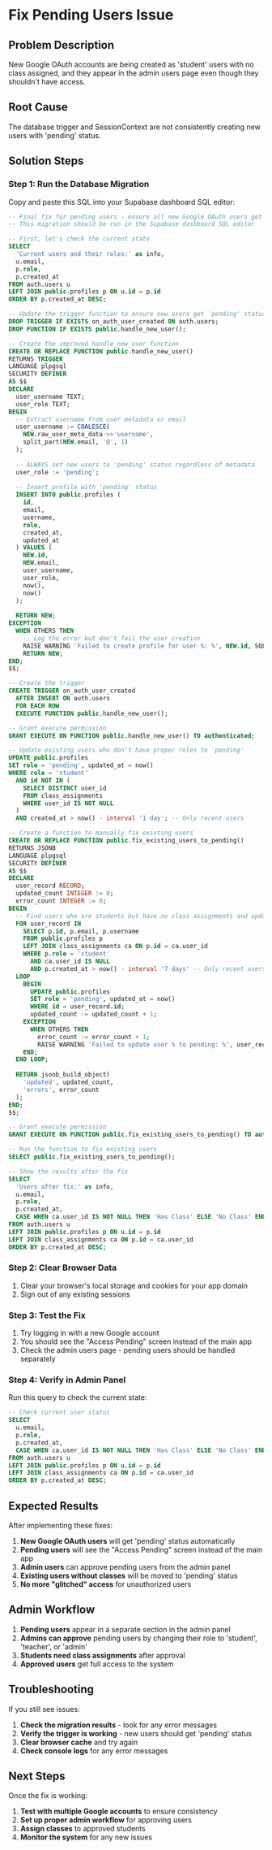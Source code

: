 # Fix Pending Users Issue

## Problem Description
New Google OAuth accounts are being created as 'student' users with no class assigned, and they appear in the admin users page even though they shouldn't have access.

## Root Cause
The database trigger and SessionContext are not consistently creating new users with 'pending' status.

## Solution Steps

### Step 1: Run the Database Migration
Copy and paste this SQL into your Supabase dashboard SQL editor:

```sql
-- Final fix for pending users - ensure all new Google OAuth users get 'pending' status
-- This migration should be run in the Supabase dashboard SQL editor

-- First, let's check the current state
SELECT 
  'Current users and their roles:' as info,
  u.email,
  p.role,
  p.created_at
FROM auth.users u
LEFT JOIN public.profiles p ON u.id = p.id
ORDER BY p.created_at DESC;

-- Update the trigger function to ensure new users get 'pending' status
DROP TRIGGER IF EXISTS on_auth_user_created ON auth.users;
DROP FUNCTION IF EXISTS public.handle_new_user();

-- Create the improved handle_new_user function
CREATE OR REPLACE FUNCTION public.handle_new_user()
RETURNS TRIGGER
LANGUAGE plpgsql
SECURITY DEFINER
AS $$
DECLARE
  user_username TEXT;
  user_role TEXT;
BEGIN
  -- Extract username from user metadata or email
  user_username := COALESCE(
    NEW.raw_user_meta_data->>'username',
    split_part(NEW.email, '@', 1)
  );
  
  -- ALWAYS set new users to 'pending' status regardless of metadata
  user_role := 'pending';
  
  -- Insert profile with 'pending' status
  INSERT INTO public.profiles (
    id,
    email,
    username,
    role,
    created_at,
    updated_at
  ) VALUES (
    NEW.id,
    NEW.email,
    user_username,
    user_role,
    now(),
    now()
  );
  
  RETURN NEW;
EXCEPTION
  WHEN OTHERS THEN
    -- Log the error but don't fail the user creation
    RAISE WARNING 'Failed to create profile for user %: %', NEW.id, SQLERRM;
    RETURN NEW;
END;
$$;

-- Create the trigger
CREATE TRIGGER on_auth_user_created
  AFTER INSERT ON auth.users
  FOR EACH ROW
  EXECUTE FUNCTION public.handle_new_user();

-- Grant execute permission
GRANT EXECUTE ON FUNCTION public.handle_new_user() TO authenticated;

-- Update existing users who don't have proper roles to 'pending'
UPDATE public.profiles 
SET role = 'pending', updated_at = now()
WHERE role = 'student' 
  AND id NOT IN (
    SELECT DISTINCT user_id 
    FROM class_assignments 
    WHERE user_id IS NOT NULL
  )
  AND created_at > now() - interval '1 day'; -- Only recent users

-- Create a function to manually fix existing users
CREATE OR REPLACE FUNCTION public.fix_existing_users_to_pending()
RETURNS JSONB
LANGUAGE plpgsql
SECURITY DEFINER
AS $$
DECLARE
  user_record RECORD;
  updated_count INTEGER := 0;
  error_count INTEGER := 0;
BEGIN
  -- Find users who are students but have no class assignments and update them to pending
  FOR user_record IN 
    SELECT p.id, p.email, p.username
    FROM public.profiles p
    LEFT JOIN class_assignments ca ON p.id = ca.user_id
    WHERE p.role = 'student' 
      AND ca.user_id IS NULL
      AND p.created_at > now() - interval '7 days' -- Only recent users
  LOOP
    BEGIN
      UPDATE public.profiles 
      SET role = 'pending', updated_at = now()
      WHERE id = user_record.id;
      updated_count := updated_count + 1;
    EXCEPTION
      WHEN OTHERS THEN
        error_count := error_count + 1;
        RAISE WARNING 'Failed to update user % to pending: %', user_record.id, SQLERRM;
    END;
  END LOOP;
  
  RETURN jsonb_build_object(
    'updated', updated_count,
    'errors', error_count
  );
END;
$$;

-- Grant execute permission
GRANT EXECUTE ON FUNCTION public.fix_existing_users_to_pending() TO authenticated;

-- Run the function to fix existing users
SELECT public.fix_existing_users_to_pending();

-- Show the results after the fix
SELECT 
  'Users after fix:' as info,
  u.email,
  p.role,
  p.created_at,
  CASE WHEN ca.user_id IS NOT NULL THEN 'Has Class' ELSE 'No Class' END as class_status
FROM auth.users u
LEFT JOIN public.profiles p ON u.id = p.id
LEFT JOIN class_assignments ca ON p.id = ca.user_id
ORDER BY p.created_at DESC;
```

### Step 2: Clear Browser Data
1. Clear your browser's local storage and cookies for your app domain
2. Sign out of any existing sessions

### Step 3: Test the Fix
1. Try logging in with a new Google account
2. You should see the "Access Pending" screen instead of the main app
3. Check the admin users page - pending users should be handled separately

### Step 4: Verify in Admin Panel
Run this query to check the current state:

```sql
-- Check current user status
SELECT 
  u.email,
  p.role,
  p.created_at,
  CASE WHEN ca.user_id IS NOT NULL THEN 'Has Class' ELSE 'No Class' END as class_status
FROM auth.users u
LEFT JOIN public.profiles p ON u.id = p.id
LEFT JOIN class_assignments ca ON p.id = ca.user_id
ORDER BY p.created_at DESC;
```

## Expected Results

After implementing these fixes:

1. **New Google OAuth users** will get 'pending' status automatically
2. **Pending users** will see the "Access Pending" screen instead of the main app
3. **Admin users** can approve pending users from the admin panel
4. **Existing users without classes** will be moved to 'pending' status
5. **No more "glitched" access** for unauthorized users

## Admin Workflow

1. **Pending users** appear in a separate section in the admin panel
2. **Admins can approve** pending users by changing their role to 'student', 'teacher', or 'admin'
3. **Students need class assignments** after approval
4. **Approved users** get full access to the system

## Troubleshooting

If you still see issues:

1. **Check the migration results** - look for any error messages
2. **Verify the trigger is working** - new users should get 'pending' status
3. **Clear browser cache** and try again
4. **Check console logs** for any error messages

## Next Steps

Once the fix is working:

1. **Test with multiple Google accounts** to ensure consistency
2. **Set up proper admin workflow** for approving users
3. **Assign classes** to approved students
4. **Monitor the system** for any new issues 